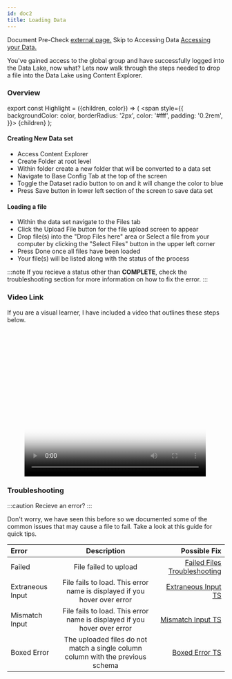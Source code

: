```yaml
---
id: doc2
title: Loading Data
---
```



Document Pre-Check [external page.](../static/img/TroubleshootingFailedFileUploads.pdf)
Skip to Accessing Data [Accessing your Data.](doc3.md)  


You've gained access to the global group and have successfully logged into the Data Lake, now what? 
Lets now walk through the steps needed to drop a file into the Data Lake using Content Explorer. 

### Overview

export const Highlight = ({children, color}) => (
  <span
    style={{
      backgroundColor: color,
      borderRadius: '2px',
      color: '#fff',
      padding: '0.2rem',
    }}>
    {children}
  </span>
);

<h4>Creating New Data set</h4>

- Access Content Explorer 
- Create Folder at root level
- Within folder create a new folder that will be converted to a data set
- Navigate to Base Config Tab at the top of the screen
- Toggle the Dataset radio button to on and it will change the color to <Highlight color="#1877F2">blue</Highlight>
- Press Save button in lower left section of the screen to save data set

<h4>Loading a file</h4>

 - Within the data set navigate to the Files tab
 - Click the Upload File button for the file upload screen to appear
 - Drop file(s) into the "Drop Files here" area or Select a file from your computer by clicking the "Select Files"
   button in the upper left corner 
 - Press Done once all files have been loaded
 - Your file(s) will be listed along with the status of the process 




:::note
If you recieve a status other than **COMPLETE**, check the troubleshooting section for more information on how to fix the error.
:::
### Video Link
If you are a visual learner, I have included a video that outlines these steps below. 

<figure class="video_container">
  <video width="420" height="340" controls="true" allowfullscreen="true" poster="/img/videoPlayPoster.png">
    <source src="/img/howTo.mp4" type="video/mp4"/>
  </video>
</figure>

<!-- this works
![Failed](../static/img/fail.png) -->



### Troubleshooting
:::caution
Recieve an error?
:::

Don't worry, we have seen this before so we documented some of the common issues that may cause a file to fail. Take a look at this guide for quick tips. 

| Error                      |       Description                                | Possible Fix                 |
|:---                        |          :---:                                   |                        ---:  |
| Failed                     |       File failed to upload                      |  [Failed Files Troubleshooting](../static/img/TroubleshootingFailedFileUploads.pdf)             |
| Extraneous Input           | File fails to load. This error name is displayed if you hover over error           |  [Extraneous Input TS](../static/img/extraneousInputError.pdf)                             |
| Mismatch Input             | File fails to load. This error name is displayed if you hover over error |   [Mismatch Input TS](../static/img/mismatchError.pdf)                           |
| Boxed Error                |The uploaded files do not match a single column column with the previous schema   |  [Boxed Error TS](../static/img/BoxedErrorTS.pdf)           |



                               

